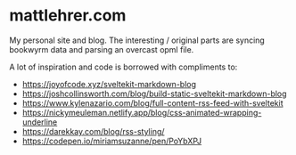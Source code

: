 # mattlehrer.com

My personal site and blog. The interesting / original parts are syncing bookwyrm data and parsing an overcast opml file.

A lot of inspiration and code is borrowed with compliments to:
- https://joyofcode.xyz/sveltekit-markdown-blog
- https://joshcollinsworth.com/blog/build-static-sveltekit-markdown-blog
- https://www.kylenazario.com/blog/full-content-rss-feed-with-sveltekit
- https://nickymeuleman.netlify.app/blog/css-animated-wrapping-underline
- https://darekkay.com/blog/rss-styling/
- https://codepen.io/miriamsuzanne/pen/PoYbXPJ